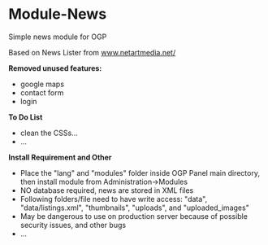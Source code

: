 # Module-News
Simple news module for OGP

Based on News Lister from www.netartmedia.net/

**Removed unused features:**
- google maps
- contact form
- login

**To Do List**
- clean the CSSs...
- ...

**Install Requirement and Other**
- Place the "lang" and "modules" folder inside OGP Panel main directory, then install module from Administration->Modules
- NO database required, news are stored in XML files
- Following folders/file need to have write access: "data", "data/listings.xml", "thumbnails", "uploads", and "uploaded_images"
- May be dangerous to use on production server because of possible security issues, and other bugs
- ...
